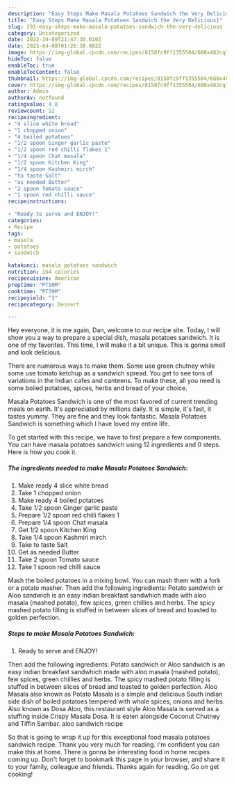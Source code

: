 ```yaml
---
description: "Easy Steps Make Masala Potatoes Sandwich the Very Delicious}"
title: "Easy Steps Make Masala Potatoes Sandwich the Very Delicious}"
slug: 291-easy-steps-make-masala-potatoes-sandwich-the-very-delicious
category: Uncategorized
date: 2022-10-09T21:47:30.010Z
date: 2023-04-08T01:26:38.802Z
image: https://img-global.cpcdn.com/recipes/8158fc9ff1355504/680x482cq70/masala-potatoes-sandwich-recipe-main-photo.jpg
hideToc: false
enableToc: true
enableTocContent: false
thumbnail: https://img-global.cpcdn.com/recipes/8158fc9ff1355504/680x482cq70/masala-potatoes-sandwich-recipe-main-photo.jpg
cover: https://img-global.cpcdn.com/recipes/8158fc9ff1355504/680x482cq70/masala-potatoes-sandwich-recipe-main-photo.jpg
author: Admin
authorAv: notfound
ratingvalue: 4.8
reviewcount: 12
recipeingredient:
- "4 slice white bread"
- "1 chopped onion"
- "4 boiled potatoes"
- "1/2 spoon Ginger garlic paste"
- "1/2 spoon red chilli flakes 1"
- "1/4 spoon Chat masala"
- "1/2 spoon Kitchen King"
- "1/4 spoon Kashmiri mirch"
- "to taste Salt"
- "as needed Butter"
- "2 spoon Tomato sauce"
- "1 spoon red chilli sauce"
recipeinstructions:

- "Ready to serve and ENJOY!"
categories:
- Recipe
tags:
- masala
- potatoes
- sandwich

katakunci: masala potatoes sandwich 
nutrition: 164 calories
recipecuisine: American
preptime: "PT10M"
cooktime: "PT39M"
recipeyield: "3"
recipecategory: Dessert

---
```



Hey everyone, it is me again, Dan, welcome to our recipe site. Today, I will show you a way to prepare a special dish, masala potatoes sandwich. It is one of my favorites. This time, I will make it a bit unique. This is gonna smell and look delicious.

There are numerous ways to make them. Some use green chutney while some use tomato ketchup as a sandwich spread. You get to see tons of variations in the Indian cafes and canteens. To make these, all you need is some boiled potatoes, spices, herbs and bread of your choice.

Masala Potatoes Sandwich is one of the most favored of current trending meals on earth. It's appreciated by millions daily. It is simple, it's fast, it tastes yummy. They are fine and they look fantastic. Masala Potatoes Sandwich is something which I have loved my entire life.


To get started with this recipe, we have to first prepare a few components. You can have masala potatoes sandwich using 12 ingredients and 0 steps. Here is how you cook it.

<!--inarticleads1-->

##### The ingredients needed to make Masala Potatoes Sandwich:

1. Make ready 4 slice white bread
1. Take 1 chopped onion
1. Make ready 4 boiled potatoes
1. Take 1/2 spoon Ginger garlic paste
1. Prepare 1/2 spoon red chilli flakes 1
1. Prepare 1/4 spoon Chat masala
1. Get 1/2 spoon Kitchen King
1. Take 1/4 spoon Kashmiri mirch
1. Take to taste Salt
1. Get as needed Butter
1. Take 2 spoon Tomato sauce
1. Take 1 spoon red chilli sauce


Mash the boiled potatoes in a mixing bowl. You can mash them with a fork or a potato masher. Then add the following ingredients: Potato sandwich or Aloo sandwich is an easy indian breakfast sandwhich made with aloo masala (mashed potato), few spices, green chillies and herbs. The spicy mashed potato filling is stuffed in between slices of bread and toasted to golden perfection. 

<!--inarticleads2-->

##### Steps to make Masala Potatoes Sandwich:


1. Ready to serve and ENJOY!

Then add the following ingredients: Potato sandwich or Aloo sandwich is an easy indian breakfast sandwhich made with aloo masala (mashed potato), few spices, green chillies and herbs. The spicy mashed potato filling is stuffed in between slices of bread and toasted to golden perfection. Aloo Masala also known as Potato Masala is a simple and delicious South Indian side dish of boiled potatoes tempered with whole spices, onions and herbs. Also known as Dosa Aloo, this restaurant style Aloo Masala is served as a stuffing inside Crispy Masala Dosa. It is eaten alongside Coconut Chutney and Tiffin Sambar. aloo sandwich recipe 

So that is going to wrap it up for this exceptional food masala potatoes sandwich recipe. Thank you very much for reading. I'm confident you can make this at home. There is gonna be interesting food in home recipes coming up. Don't forget to bookmark this page in your browser, and share it to your family, colleague and friends. Thanks again for reading. Go on get cooking!
